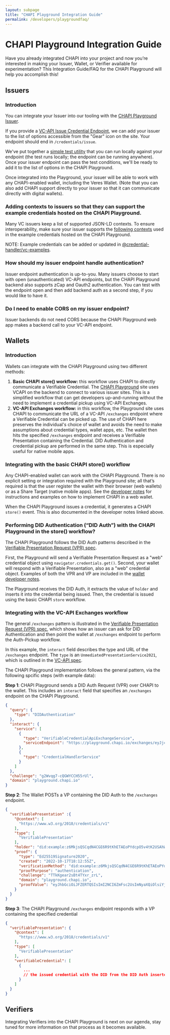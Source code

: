 ```yaml
---
layout: subpage
title: "CHAPI Playground Integration Guide"
permalink: /developers/playgroundfaq/
---
```

# CHAPI Playground Integration Guide

Have you already integrated CHAPI into your project and now you’re interested in making your Issuer, Wallet, or Verifier available for experimentation? This Integration Guide/FAQ for the CHAPI Playground will help you accomplish this!

## Issuers
### Introduction
You can integrate your Issuer into our tooling with the [CHAPI Playground Issuer](https://playground.chapi.io/issuer).

If you provide a [VC-API Issue Credential Endpoint](https://w3c-ccg.github.io/vc-api/#issue-credential), we can add your issuer to the list of options accessible from the "Gear" icon on the site.  Your endpoint should end in `/credentials/issue`.

We've put together a [simple test utility](https://github.com/credential-handler/chapi-playground-test-suite) that you can run locally against your endpoint (the test runs locally; the endpoint can be running anywhere).  Once your issuer endpoint can pass the test conditions, we'll be ready to add it to the list of options in the CHAPI Playground.

Once integrated into the Playground, your issuer will be able to work with any CHAPI-enabled wallet, including the Veres Wallet. (Note that you can also add CHAPI support directly to your issuer so that it can communicate directly with digital wallets).

### Adding contexts to issuers so that they can support the example credentials hosted on the CHAPI Playground.
Many VC issuers keep a list of supported JSON-LD contexts.  To ensure interoperability, make sure your issuer supports the [following contexts](https://docs.google.com/document/d/1L3GnHtvrH51MJ7W2ZAL-PIfzR2dxLyFoDrUAHZ1KBU4/edit) used in the example credentials hosted on the CHAPI Playground.

NOTE: Example credentials can be added or updated in
[@credential-handler/vc-examples](https://github.com/credential-handler/vc-examples).

### How should my issuer endpoint handle authentication?
Issuer endpoint authentication is up-to-you.  Many issuers choose to start with open (unauthenticated) VC-API endpoints, but the CHAPI Playground backend also supports zCap and Oauth2 authentication.  You can test with the endpoint open and then add backend auth as a second step, if you would like to have it.

### Do I need to enable CORS on my issuer endpoint?
Issuer backends do not need CORS because the CHAPI Playground web app makes a backend call to your VC-API endpoint.


## Wallets
### Introduction
Wallets can integrate with the CHAPI Playground using two different methods:

1. **Basic CHAPI store() workflow:** this workflow uses CHAPI to directly communicate a Verifiable Credential.  The [CHAPI Playground](https://playground.chapi.io) site uses VCAPI on the backend to connect to various issuer sites.  This is a simplified workflow that can get developers up-and-running without the need to implement a credential pickup using VC-API Exchanges.
2. **VC-API Exchanges workflow:** in this workflow, the Playground site uses CHAPI to communicate the URL of a VC-API `/exchanges` endpoint where a Verifiable Credential can be picked up.  The use of CHAPI here preserves the individual's choice of wallet and avoids the need to make assumptions about credential types, wallet apps, etc.  The wallet then hits the specified `/exchanges` endpoint and receives a Verifiable Presentation containing the Credential.  DID Authentication and credential pickup are performed in the same step.  This is especially useful for native mobile apps.

### Integrating with the basic CHAPI store() workflow
Any CHAPI-enabled wallet can work with the CHAPI Playground.  There is no explicit setting or integration required with the Playground site; all that’s required is that the user register the wallet with their browser (web wallets) or as a Share Target (native mobile apps).  See the [developer notes](https://chapi.io/developers/wallets) for instructions and examples on how to implement CHAPI in a web wallet.

When the CHAPI Playground issues a credential, it generates a CHAPI `store()` event.  This is also documented in the developer notes linked above.

### Performing DID Authentication (“DID Auth”) with the CHAPI Playground in the store() workflow?

The CHAPI Playground follows the DID Auth patterns described in the [Verifiable Presentation Request (VPR) spec](https://w3c-ccg.github.io/vp-request-spec/#example-example-get-request).

First, the Playground will send a Verifiable Presentation Request as a "web" credential object using `navigator.credentials.get()`.  Second, your wallet will respond with a Verifiable Presentation,  also as a "web" credential object.  Examples of both the VPR and VP are included in the [wallet developer notes](https://chapi.io/developers/wallets).

The Playground receives the DID Auth, it extracts the value of `holder` and inserts it into the credential being issued.  Then, the credential is issued using the basic CHAPI `store` workflow.


### Integrating with the VC-API Exchanges workflow
The general `/exchanges` pattern is illustrated in the [Verifiable Presentation Request (VPR) spec](https://w3c-ccg.github.io/vp-request-spec/#example-example-interact-request), which shows how an issuer can ask for DID Authentication and then point the wallet at `/exchanges` endpoint to perform the Auth-Pickup workflow.

In this example, the `interact` field describes the type and URL of the `/exchanges` endpoint.  The `type` is an `UnmediatedPresentationService2021`, which is outlined in the [VC-API spec](https://w3c-ccg.github.io/vc-api/#exchange-examples).

The CHAPI Playground implementation follows the general pattern, via the following spcific steps (with example data):

**Step 1**: CHAPI Playground sends a DID Auth Request (VPR) over CHAPI to the wallet.  This includes an `interact` field that specifies an `/exchanges` endpoint on the CHAPI Playground.  
```json
{
  "query": {
    "type": "DIDAuthentication"
  },
  "interact": {
    "service": [
      {
        "type": "VerifiableCredentialApiExchangeService",
        "serviceEndpoint": "https://playground.chapi.io/exchanges/eyJjcmVkZW50aWFsIjoiaHR0cHM6Ly9wbGF5Z3JvdW5kLmNoYXBpLmlvL2V4YW1wbGVzL2pmZjIvamZmMi5qc29uIiwiaXNzdWVyIjoiZGIvdmMifQ/esOGVHG8d44Q"
      },
      {
        "type": "CredentialHandlerService"
      }
    ]
  },
  "challenge": "g2Wvqg7-cQGWYCCH55rUl",
  "domain": "playground.chapi.io"
}
```

**Step 2**: The Wallet POSTs a VP containing the DID Auth to the `/exchanges` endpoint.
```json
{
  "verifiablePresentation" :{
    "@context": [
      "https://www.w3.org/2018/credentials/v1"
    ],
    "type": [
      "VerifiablePresentation"
    ],
    "holder": "did:example:z6MkjsQSCqdN4CGE6R9tKhETAEoPYdcpO5v4tK2USAhWptpr",
    "proof": {
      "type": "Ed25519Signature2020",
      "created": "2022-10-17T18:12:55Z",
      "verificationMethod": "did:example:z6MkjsQSCqdN4CGE6R9tKhETAEoPYdcpO5v4tK2USAhWptpr#z6MkjsQSCqdN4CGE6R9tKhETAEoPYdcpO5v4tK2USAhWptpr",
      "proofPurpose": "authentication",
      "challenge": "TTkKgear2sBt4TYxr_zrL",
      "domain": "playground.chapi.io",
      "proofValue": "eyJhbGciOiJFZERTQSIsImI2NCI6ZmFsc2UsImNyaXQiOlsiYjY0Il19..gaG1RaxRy-xLkjVN-7ulh0dbUU1EX"
    }
  }
}
```

**Step 3**: The CHAPI Playground `/exchanges` endpoint responds with a VP containing the specified credential
```json
{
  "verifiablePresentation": {
    "@context": [
      "https://www.w3.org/2018/credentials/v1"
    ],
    "type": [
      "VerifiablePresentation"
    ],
    "verifiableCredential": [
      {
        ...
        // the issued credential with the DID from the DID Auth inserted into credentials subject
      }
    ]
  }
}
```


## Verifiers
Integrating Verifiers into the CHAPI Playground is next on our agenda, stay tuned for more information on that process as it becomes available.
